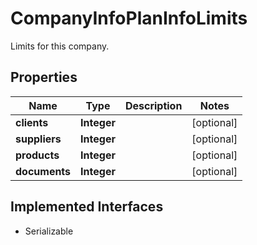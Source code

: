 

# CompanyInfoPlanInfoLimits

Limits for this company.

## Properties

Name | Type | Description | Notes
------------ | ------------- | ------------- | -------------
**clients** | **Integer** |  |  [optional]
**suppliers** | **Integer** |  |  [optional]
**products** | **Integer** |  |  [optional]
**documents** | **Integer** |  |  [optional]


## Implemented Interfaces

* Serializable


